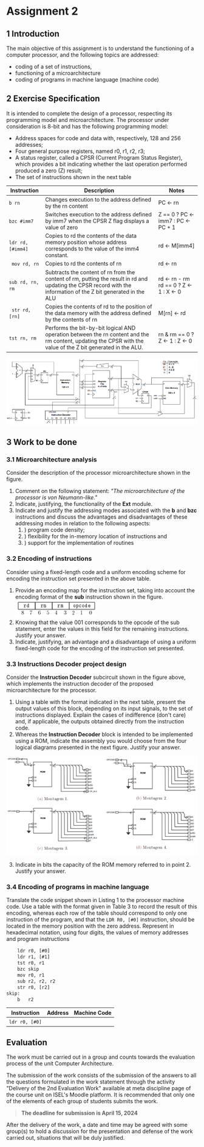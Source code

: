 # Assignment 2

## 1 Introduction

The main objective of this assignment is to understand the functioning of a computer processor, and the following topics are addressed: 

- coding of a set of instructions, 
- functioning of a microarchitecture
- coding of programs in machine language (machine code)

## 2 Exercise Specification

It is intended to complete the design of a processor, respecting its programming model and microarchitecture. The processor under consideration is 8-bit and has the following programming model:

- Address spaces for code and data with, respectively, 128 and 256 addresses;
- Four general purpose registers, named r0, r1, r2, r3;
- A status register, called a CPSR (Current Program Status Register), which provides a bit indicating whether the last operation performed produced a zero (Z) result;
- The set of instructions shown in the next table

| **Instruction**        | **Description**                                              | Notes                                        |
| ---------------------- | ------------------------------------------------------------ | -------------------------------------------- |
| ```b rn```             | Changes execution to the address defined by the rn content   | PC <- rn                                     |
| ```bzc #imm7```        | Switches execution to the address defined by imm7 when the CPSR Z flag displays a value of zero | Z == 0 ? PC <- imm7 : PC <- PC + 1           |
| ```ldr rd, [#imm4]```  | Copies to rd the contents of the data memory position whose address corresponds to the value of the imm4 constant. | rd <- M[imm4]                                |
| ``` mov rd, rn```      | Copies to rd the contents of rn                              | rd <- rn                                     |
| ``` sub rd, rn, rm ``` | Subtracts the content of rn from the content of rm, putting the result in rd and updating the CPSR record with the information of the Z bit generated in the ALU | rd <- rn - rm<br />rd == 0 ? Z <- 1 : X <- 0 |
| ``` str rd, [rn]```    | Copies the contents of rd to the position of the data memory with the address defined by the contents of rn | M[rn] <- rd                                  |
| ```tst rn, rm ```      | Performs the bit-by-bit logical AND operation between the rn content and the rm content, updating the CPSR with the value of the Z bit generated in the ALU. | rn & rm == 0 ? Z <- 1 : Z <- 0               |

![image-20240403160414260](../../images/image-20240403160414260.png)

## 3 Work to be done

### 3.1 Microarchitecture analysis

Consider the description of the processor microarchitecture shown in the figure.
1. Comment on the following statement: *"The microarchitecture of the processor is von Neumann-like."*
2. Indicate, justifying, the functionality of the **Ext** module.
3. Indicate and justify the addressing modes associated with the **b** and **bzc** instructions and discuss the advantages and disadvantages of these addressing modes in relation to the following aspects: 
   1. ) program code density;  
   2. ) flexibility for the in-memory location of instructions and 
   3. ) support for the implementation of routines

### 3.2 Encoding of instructions

Consider using a fixed-length code and a uniform encoding scheme for encoding the instruction set presented in the above table.

1. Provide an encoding map for the instruction set, taking into account the encoding format of the **sub** instruction shown in the figure. ![image-20240403170236768](../../images/image-20240403170236768.png)
2. Knowing that the value 001 corresponds to the opcode of the sub statement, enter the values in this field for the remaining instructions. Justify your answer.
3. Indicate, justifying, an advantage and a disadvantage of using a uniform fixed-length code for the encoding of the instruction set presented.

### 3.3 Instructions Decoder project design

Consider the **Instruction Decoder** subcircuit shown in the figure above, which implements the instruction decoder of the proposed microarchitecture for the processor.

1. Using a table with the format indicated in the next table, present the output values of this block, depending on its input signals, to the set of instructions displayed. Explain the cases of indifference (don't care) and, if applicable, the outputs obtained directly from the instruction code.
2. Whereas the **Instruction Decoder** block is intended to be implemented using a ROM, indicate the assembly you would choose from the four logical diagrams presented in the next figure.  Justify your answer.

![image-20240403171027195](../../images/image-20240403171027195.png)

3. Indicate in bits the capacity of the ROM memory referred to in point 2. Justify your answer.

### 3.4 Encoding of programs in machine language

Translate the code snippet shown in Listing 1 to the processor machine code. Use a table with the format given in Table 3 to record the result of this encoding, whereas each row of the table should correspond to only one instruction of the program, and that the ```LDR R0, [#0]``` instruction, should be located in the memory position with the zero address.
Represent in hexadecimal notation, using four digits, the values of memory addresses and program instructions

```assembly
	ldr	r0, [#0]
	ldr	r1, [#1]
	tst	r0, r1
	bzc	skip
	mov	r0, r1
	sub	r2, r2, r2
	str	r0, [r2]
skip:
	b	r2
```

| **Instruction**    | Address | Machine Code |
| ------------------ | ------- | ------------ |
| ```ldr r0, [#0]``` |         |              |

## Evaluation

The work must be carried out in a group and counts towards the evaluation process of the unit Computer Architecture.

The submission of the work consists of the submission of the answers to all the questions formulated in the work statement through the activity "Delivery of the 2nd Evaluation Work" available at meta discipline page of the course unit on ISEL's Moodle platform. It is recommended that only one of the elements of each group of students submits the work.

> **The deadline for submission is April 15, 2024**

After the delivery of the work, a date and time may be agreed with some group(s) to hold a discussion for the presentation and defense of the work carried out, situations that will be duly justified.